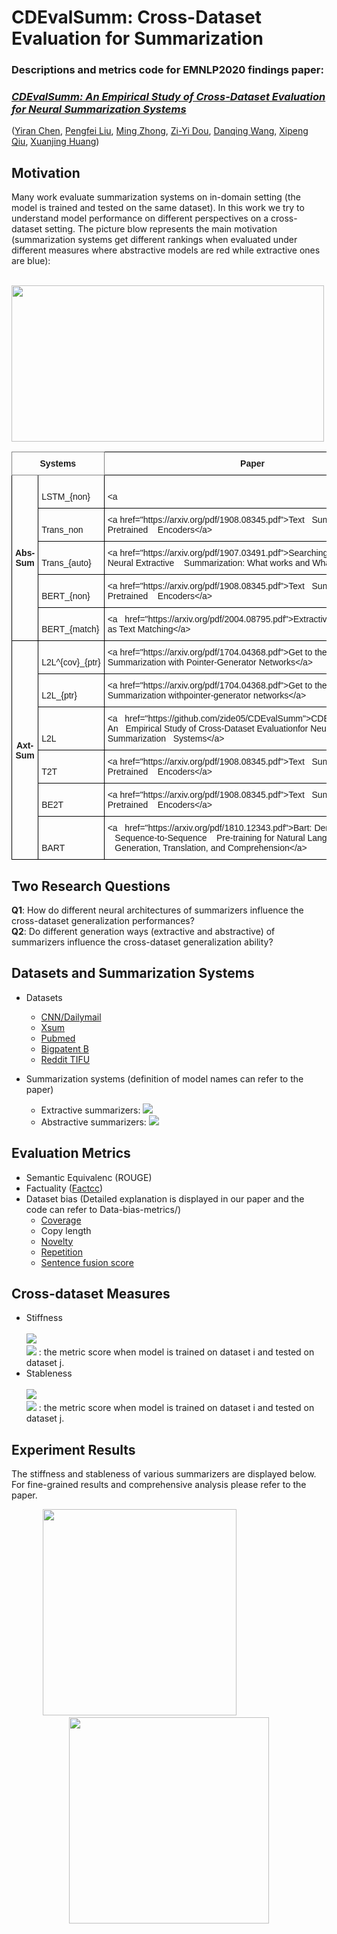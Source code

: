 # CDEvalSumm: Cross-Dataset Evaluation for Summarization

### Descriptions and metrics code for EMNLP2020 findings paper: 
### *[CDEvalSumm: An Empirical Study of Cross-Dataset Evaluation for Neural Summarization Systems]()*
([Yiran Chen](https://scholar.google.com/citations?hl=zh-CN&user=ZEnShlcAAAAJ), [Pengfei Liu](https://scholar.google.com/citations?hl=zh-CN&user=oIz_CYEAAAAJ), [Ming Zhong](https://scholar.google.com/citations?hl=zh-CN&user=mnifqeUAAAAJ), [Zi-Yi Dou](https://scholar.google.com/citations?hl=zh-CN&user=RWogNsEAAAAJ), [Danqing Wang](https://scholar.google.com/citations?hl=zh-CN&user=mAo_lUwAAAAJ), [Xipeng Qiu](https://scholar.google.com/citations?hl=zh-CN&user=Pq4Yp_kAAAAJ), [Xuanjing Huang](https://scholar.google.com/citations?hl=zh-CN&user=RGsMgZA4H78C))

## Motivation
Many work evaluate summarization systems on in-domain setting (the model is trained and tested on the same dataset). In this work we try to understand model performance on different perspectives on a cross-dataset setting. The picture blow represents the main motivation (summarization systems get different rankings when evaluated under different measures where abstractive models are red while extractive ones are blue): <br><br>

<img src="https://github.com/zide05/CompSUM/blob/master/figs/ranking6.png" width="500" height="250">

<style type="text/css">
.tg  {border-collapse:collapse;border-spacing:0;}
.tg td{border-color:black;border-style:solid;border-width:1px;font-family:Arial, sans-serif;font-size:14px;
  overflow:hidden;padding:10px 5px;word-break:normal;}
.tg th{border-color:black;border-style:solid;border-width:1px;font-family:Arial, sans-serif;font-size:14px;
  font-weight:normal;overflow:hidden;padding:10px 5px;word-break:normal;}
.tg .tg-bobw{font-weight:bold;text-align:center;vertical-align:bottom}
.tg .tg-wa1i{font-weight:bold;text-align:center;vertical-align:middle}
.tg .tg-fll5{border-color:inherit;font-weight:bold;text-align:center;vertical-align:bottom}
.tg .tg-j6zm{font-weight:bold;text-align:left;vertical-align:bottom}
.tg .tg-7zrl{text-align:left;vertical-align:bottom}
</style>
<table class="tg">
<thead>
  <tr>
    <th class="tg-fll5" colspan="2">Systems</th>
    <th class="tg-bobw">Paper</th>
    <th class="tg-j6zm">Bib</th>
  </tr>
</thead>
<tbody>
  <tr>
    <td class="tg-wa1i" rowspan="5">Abs-Sum</td>
    <td class="tg-7zrl">LSTM_{non}</td>
    <td class="tg-7zrl">&lt;a&nbsp;&nbsp;&nbsp;<href="https://arxiv.org/pdf/1810.12343.pdf"&gt;Content Selection in&nbsp;&nbsp;&nbsp;Deep Learning Models of Summarization&lt;/a&gt;</a></td>
    <td class="tg-7zrl">&lt;a&nbsp;&nbsp;&nbsp;href="https://www.aclweb.org/anthology/D18-1208.bib"&gt;Bib&lt;/a&gt;</td>
  </tr>
  <tr>
    <td class="tg-7zrl">Trans_non</td>
    <td class="tg-7zrl">&lt;a href="https://arxiv.org/pdf/1908.08345.pdf"&gt;Text&nbsp;&nbsp;&nbsp;Summarization  with  Pretrained &nbsp;&nbsp;&nbsp;Encoders&lt;/a&gt;</td>
    <td class="tg-7zrl">&lt;a&nbsp;&nbsp;&nbsp;href="https://www.aclweb.org/anthology/D19-1387.bib"&gt;Bib&lt;/a&gt;</td>
  </tr>
  <tr>
    <td class="tg-7zrl">Trans_{auto}</td>
    <td class="tg-7zrl">&lt;a href="https://arxiv.org/pdf/1907.03491.pdf"&gt;Searching&nbsp;&nbsp;&nbsp;for Effective  Neural  Extractive &nbsp;&nbsp;&nbsp;Summarization:  What  works and What’s Next&lt;/a&gt;</td>
    <td class="tg-7zrl">&lt;a&nbsp;&nbsp;&nbsp;href="https://www.aclweb.org/anthology/P19-1100.bib"&gt;Bib&lt;/a&gt;</td>
  </tr>
  <tr>
    <td class="tg-7zrl">BERT_{non}</td>
    <td class="tg-7zrl">&lt;a href="https://arxiv.org/pdf/1908.08345.pdf"&gt;Text&nbsp;&nbsp;&nbsp;Summarization  with  Pretrained &nbsp;&nbsp;&nbsp;Encoders&lt;/a&gt;</td>
    <td class="tg-7zrl">&lt;a&nbsp;&nbsp;&nbsp;href="https://www.aclweb.org/anthology/D19-1387.bib"&gt;Bib&lt;/a&gt;</td>
  </tr>
  <tr>
    <td class="tg-7zrl">BERT_{match}</td>
    <td class="tg-7zrl">&lt;a&nbsp;&nbsp;&nbsp;href="https://arxiv.org/pdf/2004.08795.pdf"&gt;Extractive&nbsp;&nbsp;&nbsp;Summarization as Text Matching&lt;/a&gt;</td>
    <td class="tg-7zrl">&lt;a&nbsp;&nbsp;&nbsp;href="https://www.aclweb.org/anthology/2020.acl-main.552.bib"&gt;Bib&lt;/a&gt;</td>
  </tr>
  <tr>
    <td class="tg-wa1i" rowspan="6">Axt-Sum</td>
    <td class="tg-7zrl">L2L^{cov}_{ptr}</td>
    <td class="tg-7zrl">&lt;a href="https://arxiv.org/pdf/1704.04368.pdf"&gt;Get to the&nbsp;&nbsp;&nbsp;point: Summarization with Pointer-Generator Networks&lt;/a&gt;</td>
    <td class="tg-7zrl">&lt;a&nbsp;&nbsp;&nbsp;href="https://www.aclweb.org/anthology/P17-1099.bib"&gt;Bib&lt;/a&gt;</td>
  </tr>
  <tr>
    <td class="tg-7zrl">L2L_{ptr}</td>
    <td class="tg-7zrl">&lt;a href="https://arxiv.org/pdf/1704.04368.pdf"&gt;Get to the&nbsp;&nbsp;&nbsp;point: Summarization withpointer-generator networks&lt;/a&gt;</td>
    <td class="tg-7zrl">&lt;a&nbsp;&nbsp;&nbsp;href="https://www.aclweb.org/anthology/P17-1099.bib"&gt;Bib&lt;/a&gt;</td>
  </tr>
  <tr>
    <td class="tg-7zrl">L2L</td>
    <td class="tg-7zrl">&lt;a&nbsp;&nbsp;&nbsp;href="https://github.com/zide05/CDEvalSumm"&gt;CDEvalSumm: An&nbsp;&nbsp;&nbsp;Empirical Study of Cross-Dataset Evaluationfor Neural Summarization&nbsp;&nbsp;&nbsp;Systems&lt;/a&gt;</td>
    <td class="tg-7zrl">&lt;a&nbsp;&nbsp;&nbsp;href="https://github.com/zide05/CDEvalSumm"&gt;Bib&lt;/a&gt;</td>
  </tr>
  <tr>
    <td class="tg-7zrl">T2T</td>
    <td class="tg-7zrl">&lt;a href="https://arxiv.org/pdf/1908.08345.pdf"&gt;Text&nbsp;&nbsp;&nbsp;Summarization  with  Pretrained &nbsp;&nbsp;&nbsp;Encoders&lt;/a&gt;</td>
    <td class="tg-7zrl">&lt;a&nbsp;&nbsp;&nbsp;href="https://www.aclweb.org/anthology/D19-1387.bib"&gt;Bib&lt;/a&gt;</td>
  </tr>
  <tr>
    <td class="tg-7zrl">BE2T</td>
    <td class="tg-7zrl">&lt;a href="https://arxiv.org/pdf/1908.08345.pdf"&gt;Text&nbsp;&nbsp;&nbsp;Summarization  with  Pretrained &nbsp;&nbsp;&nbsp;Encoders&lt;/a&gt;</td>
    <td class="tg-7zrl">&lt;a&nbsp;&nbsp;&nbsp;href="https://www.aclweb.org/anthology/D19-1387.bib"&gt;Bib&lt;/a&gt;</td>
  </tr>
  <tr>
    <td class="tg-7zrl">BART</td>
    <td class="tg-7zrl">&lt;a&nbsp;&nbsp;&nbsp;href="https://arxiv.org/pdf/1810.12343.pdf"&gt;Bart:  Denoising &nbsp;&nbsp;&nbsp;Sequence-to-Sequence &nbsp;&nbsp;&nbsp;Pre-training for  Natural  Language &nbsp;&nbsp;&nbsp;Generation,  Translation,  and Comprehension&lt;/a&gt;</td>
    <td class="tg-7zrl">&lt;a&nbsp;&nbsp;&nbsp;href="https://www.aclweb.org/anthology/2020.acl-main.703.bib"&gt;Bib&lt;/a&gt;</td>
  </tr>
</tbody>
</table>



## Two Research Questions
**Q1**: How do different neural architectures of summarizers influence the cross-dataset generalization performances?<br>
**Q2**: Do different generation ways (extractive and abstractive) of summarizers influence the cross-dataset generalization ability?

## Datasets and Summarization Systems
+ Datasets
  - [CNN/Dailymail](https://arxiv.org/pdf/1602.06023.pdf)
  - [Xsum](https://arxiv.org/pdf/1808.08745.pdf)
  - [Pubmed](https://arxiv.org/pdf/1804.05685.pdf)
  - [Bigpatent B](https://arxiv.org/pdf/1906.03741.pdf)
  - [Reddit TIFU](https://arxiv.org/pdf/1811.00783.pdf)
+ Summarization systems (definition of model names can refer to the paper)
  - Extractive summarizers: <img src="https://render.githubusercontent.com/render/math?math=LSTM_{non}, Trans_{non}, Trans_{auto}, BERT_{non}, BERT_{match}">
  <!--$LSTM_{non}$ , $Trans_{non}$ , $Trans_{auto}$ , $BERT_{non}$ , $BERT_{match}$-->
  
  - Abstractive summarizers: <img src="https://render.githubusercontent.com/render/math?math=L2L_{ptr}^{cov}, L2L_{ptr}, L2L, T2T, BE2T, BART">
  <!--$L2L_{ptr}^{cov}$ , $L2L_{ptr}$ , $L2L$ , $T2T$ , $BE2T$ , $BART$-->
   

## Evaluation Metrics
+ Semantic Equivalenc (ROUGE)
+ Factuality ([Factcc](https://arxiv.org/pdf/1910.12840.pdf)) 
+ Dataset bias (Detailed explanation is displayed in our paper and the code can refer to Data-bias-metrics/)
  + [Coverage](https://arxiv.org/pdf/1804.11283.pdf) 
  + Copy length
  + [Novelty](https://arxiv.org/pdf/1704.04368.pdf)
  + [Repetition](https://arxiv.org/pdf/1704.04368.pdf)
  + [Sentence fusion score](https://arxiv.org/pdf/1906.00077.pdf) 
  

## Cross-dataset Measures
+ Stiffness 
  <br><br>
  <img src="https://render.githubusercontent.com/render/math?math=r^{\mu} = \frac{1}{N\times N}\sum_{i,j} {\mathbf{U}}_{ij}"> <br>
  <img src="https://render.githubusercontent.com/render/math?math={\mathbf{U}}_{ij}"> : the metric score when model is trained on dataset i and tested on dataset j.
+ Stableness  
  <br>
  <img src="https://render.githubusercontent.com/render/math?math=r^{\sigma} = \frac{1}{N\times N}\sum_{i,j} \mathbf{U}_{ij}/ \mathbf{U}_{jj}\times100 \%25"> <br>
  <img src="https://render.githubusercontent.com/render/math?math={\mathbf{U}}_{ij}"> : the metric score when model is trained on dataset i and tested on dataset j.

## Experiment Results
The stiffness and stableness of various summarizers are displayed below. For fine-grained results and comprehensive analysis please refer to the paper.
<div align="center"><img src="https://github.com/zide05/CompSUM/blob/master/figs/rouge_all.PNG" width="310" height="330">&nbsp&nbsp&nbsp&nbsp&nbsp&nbsp&nbsp&nbsp&nbsp&nbsp&nbsp&nbsp&nbsp&nbsp&nbsp&nbsp&nbsp&nbsp&nbsp&nbsp&nbsp&nbsp&nbsp&nbsp<img src="https://github.com/zide05/CompSUM/blob/master/figs/factcc_all.PNG" width="320" height="330"></div>


